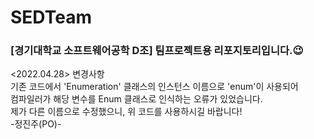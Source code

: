 # SEDTeam
### [경기대학교 소프트웨어공학 D조] 팀프로젝트용 리포지토리입니다.:wink:<br>
<2022.04.28> 변경사항 <br>
기존 코드에서 'Enumeration' 클래스의 인스턴스 이름으로 'enum'이 사용되어<br> 
컴파일러가 해당 변수를 Enum 클래스로 인식하는 오류가 있었습니다.<br>
제가 다른 이름으로 수정했으니, 위 코드를 사용하시길 바랍니다!<br>
-정진주(PO)-

